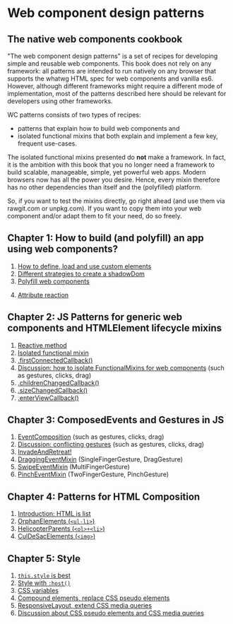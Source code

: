 # Web component design patterns
## The native web components cookbook
"The web component design patterns" is a set of recipes for developing simple and reusable web components. 
This book does not rely on any framework: all patterns are intended to run natively on any browser 
that supports the whatwg HTML spec for web components and vanilla es6. 
However, although different frameworks might require a different mode of implementation, 
most of the patterns described here should be relevant for developers using other frameworks.

WC patterns consists of two types of recipes:
* patterns that explain how to build web components and
* isolated functional mixins that both explain and implement a few key, frequent use-cases.

The isolated functional mixins presented do **not** make a framework. 
In fact, it is the ambition with this book that you no longer need a framework to build
scalable, manageable, simple, yet powerful web apps. Modern browsers now has all the power you desire.
Hence, every mixin therefore has no other dependencies than itself and the (polyfilled) platform. 

So, if you want to test the mixins directly, go right ahead (and use them via rawgit.com or unpkg.com). 
If you want to copy them into your web component and/or adapt them to fit your need, do so freely.

## Chapter 1: How to build (and polyfill) an app using web components?
1. [How to define, load and use custom elements](book/chapter1/Pattern1_CreateElement.md)
2. [Different strategies to create a shadowDom](book/chapter1/Pattern2_shadowDom.md)
3. [Polyfill web components](book/chapter1/Pattern3_polyfill.md)
<!--_3. HTMLElement core lifecycle, constructor(), connectedCallback(), and disconnectedCallback()-->
4. [Attribute reaction](book/chapter1/Pattern6_AttributeReaction.md)
<!---
5. [Transpile web components to es5](tutorials/chapter1/PatternX_HowToPolyfillOnClient.md)
explain that custom elements with content in the lightDom should be considered app-specific components.
-->

## Chapter 2: JS Patterns for generic web components and HTMLElement lifecycle mixins
1. [Reactive method](book/chapter2/Pattern1_ReactiveMethod.md)
2. [Isolated functional mixin](book/chapter2/Pattern2_FunctionalMixin.md)
3. [.firstConnectedCallback()](book/chapter2/Mixin4_FirstConnectedMixin.md)
4. [Discussion: how to isolate FunctionalMixins for web components](book/chapter2/Discussion_IsolatedFunctionalMixin.md) (such as gestures, clicks, drag)
5. [.childrenChangedCallback()](book/chapter2/Mixin1_ChildrenChangedMixin.md)
6. [.sizeChangedCallback()](book/chapter2/Mixin2_SizeChangedMixin.md)
7. [.enterViewCallback()](book/chapter2/Mixin5_EnterViewMixin.md)

## Chapter 3: ComposedEvents and Gestures in JS
1. [EventComposition](book/chapter3/Pattern4_EventComposition.md) (such as gestures, clicks, drag)
2. [Discussion: conflicting gestures](book/chapter3/Discussion_conflicting_gestures.md) (such as gestures, clicks, drag)
3. [InvadeAndRetreat!](book/chapter3/Pattern5_InvadeAndRetreat.md)
4. [DraggingEventMixin](book/chapter3/Mixin1_DraggingEventMixin.md) (SingleFingerGesture, DragGesture)
5. [SwipeEventMixin](book/chapter3/Mixin2_FlingEventMixin.md) (MultiFingerGesture)
6. [PinchEventMixin](book/chapter3/Mixin3_PinchEventMixin.md) (TwoFingerGesture, PinchGesture)

## Chapter 4: Patterns for HTML Composition
1. [Introduction: HTML is list](book/chapter4/Intro_HTML-Lists.md)
2. [OrphanElements (`<ul-li>`)](book/chapter4/Pattern1_OrphanElements.md)
3. [HelicopterParents (`<ol>+<li>`)](book/chapter4/Pattern2_HelicopterParent.md)
4. [CulDeSacElements (`<img>`)](book/chapter4/Pattern3_CulDeSacElements.md)

## Chapter 5: Style                                   
1. [`this.style` is best](book/chapter5/Pattern1_this_style_rocks.md) 
2. [Style with `:host()`](book/chapter5/Pattern2_host_with_style.md) 
3. [CSS variables](book/chapter5/Pattern3_css_variables.md) 
4. [Compound elements, replace CSS pseudo elements](book/chapter5/Pattern4_css_pseudo_elements.md) 
5. [ResponsiveLayout, extend CSS media queries](book/chapter5/Pattern5_ResponsiveLayout.md)
6. [Discussion about CSS pseudo elements and CSS media queries](book/chapter5/Discussion_mediaqueries_pseudoelements.md) 
<!---
7. Discussion. Coherence and style
* How to handle app-wide styling. Local coherence (cohesion), thematic coherence, global coherence.
When and why to put the content of an element in the lightDom? In app-specific elements where you want 
to apply global/thematic styles to the element. And when you have control of the use of that element.
Don't split this piece of the app into too many pieces. These pieces of the app should mostly be about 
template composition. And only minor event composition. If you need to apply a lot of UI logic, 
you probably need a generic UI web component.

8. keep it light. App specific components and style. Non-composable, but universally stylable.

9. Path based styling. Changing the path in the stylesheet, and not the class or attribute on the element.
Sometimes you have a tree structure in your DOM that reflects a tree structure in you state data.
When you have such a mapping, and you have everything in the same lightDOM accessible to the same stylesheets,
you can instead of changing each element, change the css paths that attribute styles to each element.
This is not for beginners. This is not necessarily a good pattern. But it is a pattern.

## Chapter 7: Composition of app-specific web components
1. 
2. props down, (custom) events up
((ATT!! In generic custom elements, it is more children and attributes down, events up)).

3. dispatch and observe, in a joiState

2. MVC. Catching app events on window (or another element event bus 
(https://stackoverflow.com/questions/42757051/web-components-design-pattern)
).

 

## Chapter 8: Single state management
1. Using an event bus. With a state mananger.
2. dispatching directly on an element. 
3. the concept of immutability. and the benefits of dirty checking.
4. what are reducers? and the benefit of pure functions.
5. what are computer functions? and the problem of either nesting reducers or redundant functionality.
6. why use observers? and the problem of managing async actions in a sync centralized state.
7. what is joiState and how to use it?
-->

<!--
### What do you mean "web component"?

Many different frameworks such as React and Angular enable developers to make components for the web.
However, components tailored and dependent on a framework we call by that frameworks name, such as 
"React component" or "Angular component". They are components made to be used on the web, 
but they are not what is commonly refered to as "web components".

"Web components" means a components that can run *natively* in a modern browser. 
"Web components" always imply "*native* web components".
They do not rely on a framework in browsers compliant with the whatwg and es6 specification.

Still, "web components" can mean many different things. 
On the one hand, when we say "web components", we might refer to the simplest custom element. 
A custom element that uses neither shadowDom nor HTML template, and that is directly defined before use in the app (no es6 module loading).
On the other hand, a "web component" might refer to a most advanced custom element.
A custom element with a HTML template based shadowDom, written by someone else and loaded as an es6 module.

To clarify this myriad of terms, I think it is wise to apply the following taxonomy.
If you intend for a web component to be reused, it should be made available as an importable module.
You should also highlight that the web component is intended to be "reusable", generic to many apps and 
complying more thoroughly with HTML standards. You often should add the label "reusable" to that component.

If you are talking about a `custom element` that uses neither shadowDom nor 

Web components provide an excellent interface for integrating custom HTML+JS+CSS modules. 
Once familiar with the makeup of web components, it is my contention that you no longer will need a framework.
Web components is enough. They provide a great means both to organize and stabilize your own work and 
collaborate with others. It might not be perfect. And it needs to be polyfilled in old browsers. 
But it will still provides you with the only, cleanest and simplest API for making native HTML+JS+CSS modules.


-->